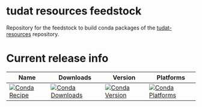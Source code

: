 # tudat resources feedstock

Repository for the feedstock to build conda packages of the [tudat-resources](https://github.com/tudat-team/tudat-resources/) repository.

Current release info
====================

| Name | Downloads | Version | Platforms |
| --- | --- | --- | --- |
| [![Conda Recipe](https://img.shields.io/badge/recipe-tudat--resources-green.svg)](https://anaconda.org/tudat-team/tudat-resources) | [![Conda Downloads](https://img.shields.io/conda/dn/tudat-team/tudat-resources.svg)](https://anaconda.org/tudat-team/tudat-resources) | [![Conda Version](https://img.shields.io/conda/vn/tudat-team/tudat-resources.svg)](https://anaconda.org/tudat-team/tudat-resources) | [![Conda Platforms](https://img.shields.io/conda/pn/tudat-team/tudat-resources.svg)](https://anaconda.org/tudat-team/tudat-resources) |

